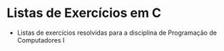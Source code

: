 # Listas de Exercícios em C

- Listas de exercícios resolvidas para a disciplina de Programação de Computadores I
